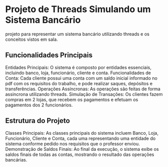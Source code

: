 # Projeto de Threads Simulando um Sistema Bancário
projeto para representar um sistema bancário utilizando threads e os conceitos
vistos em sala.

## Funcionalidades Principais

Entidades Principais: O sistema é composto por entidades essenciais, incluindo banco, loja, funcionário, cliente e conta.
Funcionalidades de Conta: Cada cliente possui uma conta com um saldo inicial informado no pdf com os requisitos do trabalho, e pode realizar saques, depósitos e transferências.
Operações Assíncronas: As operações são feitas de forma assincrona utilizando threads.
Simulação de Transações: Os clientes fazem compras em 2 lojas, que recebem os pagamentos e efetuam os pagamentos dos 2 funcionários.

## Estrutura do Projeto

Classes Principais: As classes principais do sistema incluem Banco, Loja, Funcionário, Cliente e Conta, cada uma representando uma entidade do sistema conforme pedido nos requisitos que o professor enviou.
Demonstração de Saldos Finais: Ao final da execução, o sistema exibe os saldos finais de todas as contas, mostrando o resultado das operações bancárias.
